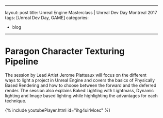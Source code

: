 


---
layout: post
title:  Unreal Engine Masterclass | Unreal Dev Day Montreal 2017
tags: [Unreal Dev Day, GAME]
categories:
- blog
---
# Paragon Character Texturing Pipeline

The session by Lead Artist Jerome Platteaux will focus on the different ways to light a project in Unreal Engine and 
covers the basics of Physically Based Rendering and how to choose between the forward and the deferred render. 
The session also explains Baked Lighting with Lightmass, Dynamic lighting and Image based lighting while 
highlighting the advantages for each technique.

{% include youtubePlayer.html id="ihg4uirMcec" %}










